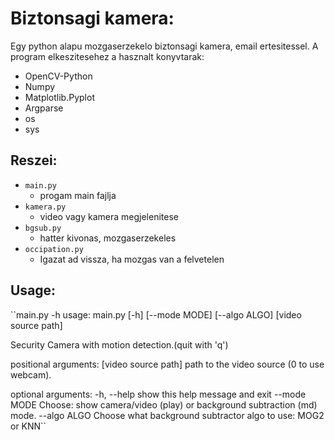 # Biztonsagi kamera:

Egy python alapu mozgaserzekelo biztonsagi kamera, email ertesitessel.
A program elkeszitesehez a hasznalt konyvtarak:
    
  - OpenCV-Python
  - Numpy
  - Matplotlib.Pyplot
  - Argparse
  - os
  - sys
  
## Reszei:
  
  - `main.py`
      - progam main fajlja
  - `kamera.py`
      - video vagy kamera megjelenitese
  - `bgsub.py`
      - hatter kivonas, mozgaserzekeles
  - `occipation.py`
      - Igazat ad vissza, ha mozgas van a felvetelen

## Usage:

``main.py -h
usage: main.py [-h] [--mode MODE] [--algo ALGO] [video source path]

Security Camera with motion detection.(quit with 'q')

positional arguments:
  [video source path]  path to the video source (0 to use webcam).

optional arguments:
  -h, --help           show this help message and exit
  --mode MODE          Choose: show camera/video (play) or background subtraction (md) mode.
  --algo ALGO          Choose what background subtractor algo to use: MOG2 or KNN``
